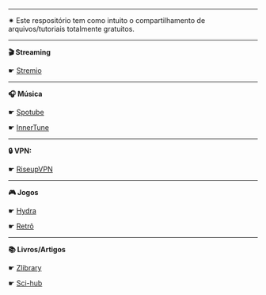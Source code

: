 ***
✷ Este respositório tem como intuito o compartilhamento de arquivos/tutoriais totalmente gratuitos.
***
**🎬 Streaming**

☛ [Stremio](/pages/stremio.md)
***
**🎧 Música**

☛ [Spotube](/pages/spotube.md)

☛ [InnerTune](/pages/innertune.md)
***
**🔒 VPN:**

☛ [RiseupVPN](/pages/riseupVPN.md)
***
**🎮 Jogos**

☛ [Hydra](/pages/hydra.md)

☛ [Retrô](/pages/refRetro.md)
***
**📚 Livros/Artigos**

☛ [Zlibrary](/pages/zlibrary.md)

☛ [Sci-hub](/pages/schiHub.md)